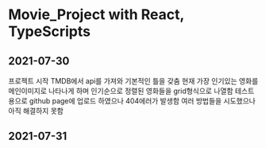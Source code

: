 Movie_Project
with React, TypeScripts
============
2021-07-30
-----------
프로젝트 시작 TMDB에서 api를 가져와 기본적인 틀을 갖춤
현재 가장 인기있는 영화를 메인이미지로 나타나게 하며
인기순으로 정렬된 영화들을 grid형식으로 나열함
테스트용으로 github page에 업로드 하였으나 404에러가 발생함
여러 방법들을 시도했으나 아직 해결하지 못함

2021-07-31
----------
